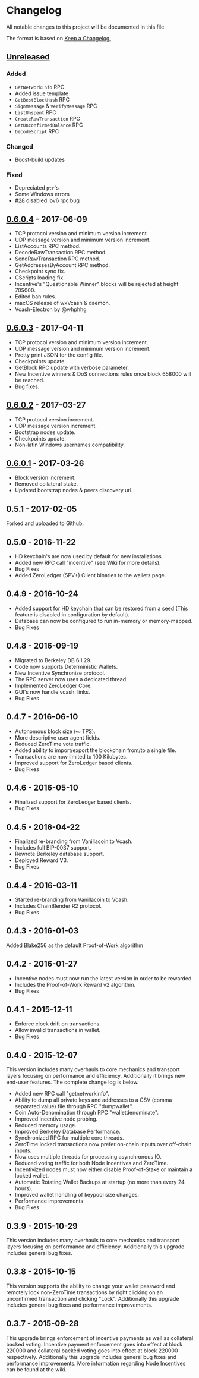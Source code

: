 # Changelog
All notable changes to this project will be documented in this file.

The format is based on [Keep a Changelog.](http://keepachangelog.com/en/1.0.0/)

## [Unreleased]
### Added
- `GetNetworkInfo` RPC
- Added issue template
- `GetBestBlockHash` RPC
- `SignMessage` & `VerifyMessage` RPC
- `ListUnspent` RPC
- `CreateRawTransaction` RPC
- `GetUnconfirmedBalance` RPC
- `DecodeScript` RPC

### Changed
- Boost-build updates

### Fixed
- Depreciated `ptr`'s
- Some Windows errors
- [#28] disabled ipv6 rpc bug

## [0.6.0.4] - 2017-06-09
- TCP protocol version and minimum version increment.
- UDP message version and minimum version increment.
- ListAccounts RPC method.
- DecodeRawTransaction RPC method.
- SendRawTransaction RPC method.
- GetAddressesByAccount RPC method.
- Checkpoint sync fix.
- CScripts loading fix.
- Incentive's "Questionable Winner" blocks will be rejected at height 705000.
- Edited ban rules.
- macOS release of wxVcash & daemon.
- Vcash-Electron by @whphhg

## [0.6.0.3] - 2017-04-11
- TCP protocol version and minimum version increment.
- UDP message version and minimum version increment.
- Pretty print JSON for the config file.
- Checkpoints update.
- GetBlock RPC update with verbose parameter.
- New Incentive winners & DoS connections rules once block 658000 will be reached.
- Bug fixes.

## [0.6.0.2] - 2017-03-27
- TCP protocol version increment.
- UDP message version increment.
- Bootstrap nodes update.
- Checkpoints update.
- Non-latin Windows usernames compatibility.

## [0.6.0.1] - 2017-03-26
- Block version increment.
- Removed collateral stake.
- Updated bootstrap nodes & peers discovery url.

## 0.5.1 - 2017-02-05
Forked and uploaded to Github.

## 0.5.0 - 2016-11-22
- HD keychain's are now used by default for new installations.
- Added new RPC call "incentive" (see Wiki for more details).
- Bug Fixes
- Added ZeroLedger (SPV+) Client binaries to the wallets page.

## 0.4.9 - 2016-10-24
- Added support for HD keychain that can be restored from a seed (This feature is disabled in configuration by default).
- Database can now be configured to run in-memory or memory-mapped.
- Bug Fixes

## 0.4.8 - 2016-09-19
- Migrated to Berkeley DB 6.1.29.
- Code now supports Deterministic Wallets.
- New Incentive Synchronize protocol.
- The RPC server now uses a dedicated thread.
- Implemented ZeroLedger Core.
- GUI's now handle vcash: links.
- Bug Fixes

## 0.4.7 - 2016-06-10
- Autonomous block size (∞ TPS).
- More descriptive user agent fields.
- Reduced ZeroTime vote traffic.
- Added ability to import/export the blockchain from/to a single file.
- Transactions are now limited to 100 Kilobytes.
- Improved support for ZeroLedger based clients.
- Bug Fixes

## 0.4.6 - 2016-05-10
- Finalized support for ZeroLedger based clients.
- Bug Fixes

## 0.4.5 - 2016-04-22
- Finalized re-branding from Vanillacoin to Vcash.
- Includes full BIP-0037 support.
- Rewrote Berkeley database support.
- Deployed Reward V3.
- Bug Fixes

## 0.4.4 - 2016-03-11
- Started re-branding from Vanillacoin to Vcash.
- Includes ChainBlender R2 protocol.
- Bug Fixes

## 0.4.3 - 2016-01-03
Added Blake256 as the default Proof-of-Work algorithm

## 0.4.2 - 2016-01-27
- Incentive nodes must now run the latest version in order to be rewarded.
- Includes the Proof-of-Work Reward v2 algorithm.
- Bug Fixes

## 0.4.1 - 2015-12-11
- Enforce clock drift on transactions.
- Allow invalid transactions in wallet.
- Bug Fixes

## 0.4.0 - 2015-12-07
This version includes many overhauls to core mechanics and transport layers focusing on performance and efficiency. Additionally it brings new end-user features. The complete change log is below.

- Added new RPC call "getnetworkinfo".
- Ability to dump all private keys and addresses to a CSV (comma separated value) file through RPC "dumpwallet".
- Coin Auto-Denomination through RPC "walletdenominate".
- Improved incentive node probing.
- Reduced memory usage.
- Improved Berkeley Database Performance.
- Synchronized RPC for multiple core threads.
- ZeroTime locked transactions now prefer on-chain inputs over off-chain inputs.
- Now uses multiple threads for processing asynchronous IO.
- Reduced voting traffic for both Node Incentives and ZeroTime.
- Incentivized nodes must now either disable Proof-of-Stake or maintain a locked wallet.
- Automatic Rotating Wallet Backups at startup (no more than every 24 hours).
- Improved wallet handling of keypool size changes.
- Performance improvements
- Bug Fixes

## 0.3.9 - 2015-10-29
This version includes many overhauls to core mechanics and transport layers focusing on performance and efficiency. Additionally this upgrade includes general bug fixes.

## 0.3.8 - 2015-10-15
This version supports the ability to change your wallet password and remotely lock non-ZeroTime transactions by right clicking on an unconfirmed transaction and clicking "Lock". Additionally this upgrade includes general bug fixes and performance improvements.

## 0.3.7 - 2015-09-28
This upgrade brings enforcement of incentive payments as well as collateral backed voting. Incentive payment enforcement goes into effect at block 220000 and collateral backed voting goes into effect at block 220000 respectively. Additionally this upgrade includes general bug fixes and performance improvements. More information regarding Node Incentives can be found at the wiki.

[Unreleased]: https://github.com/openvcash/vcash/compare/0.6.0.4...HEAD
[0.6.0.4]: https://github.com/openvcash/vcash/compare/0.6.0.3...0.6.0.4
[0.6.0.3]: https://github.com/openvcash/vcash/compare/0.6.0.2...0.6.0.3
[0.6.0.2]: https://github.com/openvcash/vcash/compare/0.6.0.1...0.6.0.2
[0.6.0.1]: https://github.com/openvcash/vcash/compare/0.5.0...0.6.0.1
[#28]: https://github.com/openvcash/vcash/issues/28
